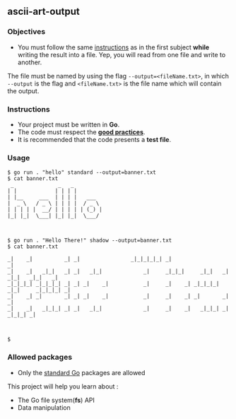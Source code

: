 ## ascii-art-output

### Objectives

- You must follow the same [instructions](https://((DOMAIN))/root/public/src/branch/master/subjects/ascii-art) as in the first subject **while** writing the result into a file. Yep, you will read from one file and write to another.

The file must be named by using the flag `--output=<fileName.txt>`, in which `--output` is the flag and `<fileName.txt>` is the file name which will contain the output.

### Instructions

- Your project must be written in **Go**.
- The code must respect the [**good practices**](https://((DOMAIN))/root/public/src/branch/master/subjects/good-practices/README.md).
- It is recommended that the code presents a **test file**.

### Usage

```console
$ go run . "hello" standard --output=banner.txt
$ cat banner.txt
 _              _   _
| |            | | | |
| |__     ___  | | | |   ___
|  _ \   / _ \ | | | |  / _ \
| | | | |  __/ | | | | | (_) |
|_| |_|  \___| |_| |_|  \___/



$ go run . "Hello There!" shadow --output=banner.txt
$ cat banner.txt

_|    _|          _| _|                _|_|_|_|_| _|                                  _|
_|    _|   _|_|   _| _|   _|_|             _|     _|_|_|     _|_|   _|  _|_|   _|_|   _|
_|_|_|_| _|_|_|_| _| _| _|    _|           _|     _|    _| _|_|_|_| _|_|     _|_|_|_| _|
_|    _| _|       _| _| _|    _|           _|     _|    _| _|       _|       _|
_|    _|   _|_|_| _| _|   _|_|             _|     _|    _|   _|_|_| _|         _|_|_| _|



$
```

### Allowed packages

- Only the [standard Go](https://golang.org/pkg/) packages are allowed

This project will help you learn about :

- The Go file system(**fs**) API
- Data manipulation
